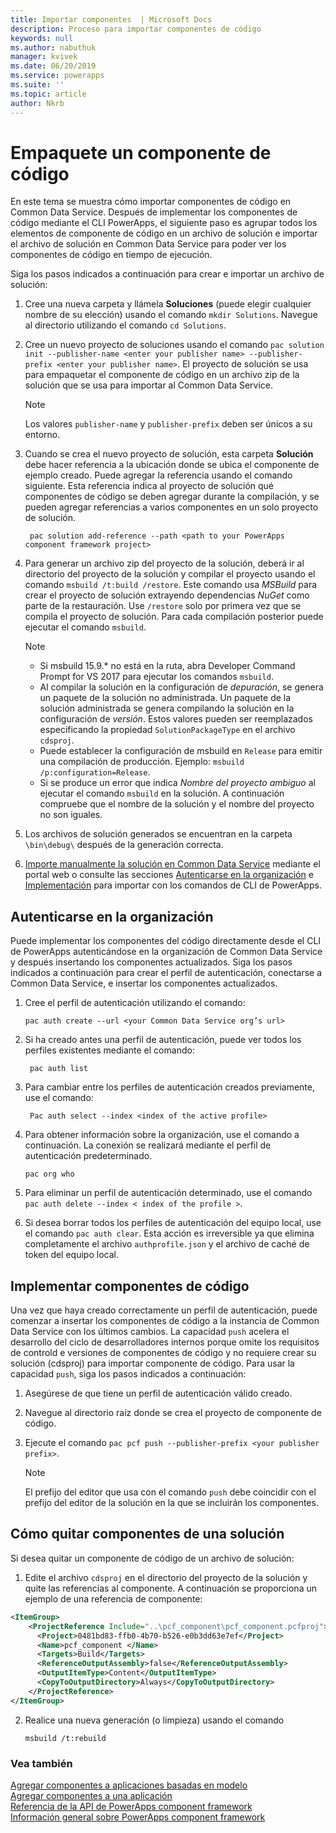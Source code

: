 ```yaml
---
title: Importar componentes  | Microsoft Docs
description: Proceso para importar componentes de código
keywords: null
ms.author: nabuthuk
manager: kvivek
ms.date: 06/20/2019
ms.service: powerapps
ms.suite: ''
ms.topic: article
author: Nkrb
---
```


# <a name="package-a-code-component"></a>Empaquete un componente de código

En este tema se muestra cómo importar componentes de código en Common Data Service. Después de implementar los componentes de código mediante el CLI PowerApps, el siguiente paso es agrupar todos los elementos de componente de código en un archivo de solución e importar el archivo de solución en Common Data Service para poder ver los componentes de código en tiempo de ejecución.

Siga los pasos indicados a continuación para crear e importar un archivo de solución:

1. Cree una nueva carpeta y llámela **Soluciones** (puede elegir cualquier nombre de su elección) usando el comando `mkdir Solutions`. Navegue al directorio utilizando el comando `cd Solutions`.

2. Cree un nuevo proyecto de soluciones usando el comando `pac solution init --publisher-name <enter your publisher name> --publisher-prefix <enter your publisher name>`. El proyecto de solución se usa para empaquetar el componente de código en un archivo zip de la solución que se usa para importar al Common Data Service.

   > [!NOTE]
   > Los valores `publisher-name` y `publisher-prefix` deben ser únicos a su entorno.
 
3. Cuando se crea el nuevo proyecto de solución, esta carpeta **Solución** debe hacer referencia a la ubicación donde se ubica el componente de ejemplo creado. Puede agregar la referencia usando el comando siguiente. Esta referencia indica al proyecto de solución qué componentes de código se deben agregar durante la compilación, y se pueden agregar referencias a varios componentes en un solo proyecto de solución.

   ```CLI   
    pac solution add-reference --path <path to your PowerApps component framework project>
   ```

3. Para generar un archivo zip del proyecto de la solución, deberá ir al directorio del proyecto de la solución y compilar el proyecto usando el comando `msbuild /t:build /restore`. Este comando usa *MSBuild* para crear el proyecto de solución extrayendo dependencias *NuGet* como parte de la restauración. Use `/restore` solo por primera vez que se compila el proyecto de solución. Para cada compilación posterior puede ejecutar el comando `msbuild`.

    > [!NOTE]
    > - Si msbuild 15.9.* no está en la ruta, abra Developer Command Prompt for VS 2017 para ejecutar los comandos `msbuild`.
    > - Al compilar la solución en la configuración de *depuración*, se genera un paquete de la solución no administrada. Un paquete de la solución administrada se genera compilando la solución en la configuración de *versión*. Estos valores pueden ser reemplazados especificando la propiedad `SolutionPackageType` en el archivo `cdsproj`.
    > - Puede establecer la configuración de msbuild en `Release` para emitir una compilación de producción. Ejemplo: `msbuild /p:configuration=Release`.
    > - Si se produce un error que indica *Nombre del proyecto ambiguo* al ejecutar el comando `msbuild` en la solución. A continuación compruebe que el nombre de la solución y el nombre del proyecto no son iguales.

4. Los archivos de solución generados se encuentran en la carpeta `\bin\debug\` después de la generación correcta.
5. [Importe manualmente la solución en Common Data Service](https://docs.microsoft.com/en-us/dynamics365/customer-engagement/customize/import-update-upgrade-solution) mediante el portal web o consulte las secciones [Autenticarse en la organización](#authenticating-to-your-organization) e [Implementación](#deploying-code-components) para importar con los comandos de CLI de PowerApps.

## <a name="authenticating-to-your-organization"></a>Autenticarse en la organización

Puede implementar los componentes del código directamente desde el CLI de PowerApps autenticándose en la organización de Common Data Service y después insertando los componentes actualizados. Siga los pasos indicados a continuación para crear el perfil de autenticación, conectarse a Common Data Service, e insertar los componentes actualizados. 
 
1. Cree el perfil de autenticación utilizando el comando: 
 
    ```CLI
    pac auth create --url <your Common Data Service org’s url> 
    ```
 
2. Si ha creado antes una perfil de autenticación, puede ver todos los perfiles existentes mediante el comando: 

   ```CLI
    pac auth list 
   ```
 
3. Para cambiar entre los perfiles de autenticación creados previamente, use el comando: 
   
   ```CLI
    Pac auth select --index <index of the active profile>
    ``` 
 
4. Para obtener información sobre la organización, use el comando a continuación. La conexión se realizará mediante el perfil de autenticación predeterminado. 

    ```CLI
    pac org who 
    ```
 
5. Para eliminar un perfil de autenticación determinado, use el comando `pac auth delete --index < index of the profile >`. 
6. Si desea borrar todos los perfiles de autenticación del equipo local, use el comando `pac auth clear`. Esta acción es irreversible ya que elimina completamente el archivo `authprofile.json` y el archivo de caché de token del equipo local. 

## <a name="deploying-code-components"></a>Implementar componentes de código 

Una vez que haya creado correctamente un perfil de autenticación, puede comenzar a insertar los componentes de código a la instancia de Common Data Service con los últimos cambios. La capacidad `push` acelera el desarrollo del ciclo de desarrolladores internos porque omite los requisitos de controld e versiones de componentes de código y no requiere crear su solución (cdsproj) para importar componente de código. Para usar la capacidad `push`, siga los pasos indicados a continuación:

1. Asegúrese de que tiene un perfil de autenticación válido creado.
2. Navegue al directorio raíz donde se crea el proyecto de componente de código.
3. Ejecute el comando `pac pcf push --publisher-prefix <your publisher prefix>`.

   > [!NOTE]
   > El prefijo del editor que usa con el comando `push` debe coincidir con el prefijo del editor de la solución en la que se incluirán los componentes.

## <a name="how-to-remove-components-from-a-solution"></a>Cómo quitar componentes de una solución

Si desea quitar un componente de código de un archivo de solución:

1.  Edite el archivo `cdsproj` en el directorio del proyecto de la solución y quite las referencias al componente. A continuación se proporciona un ejemplo de una referencia de componente:

```XML
<ItemGroup>
    <ProjectReference Include="..\pcf_component\pcf_component.pcfproj">
      <Project>0481bd83-ffb0-4b70-b526-e0b3dd63e7ef</Project>
      <Name>pcf_component </Name>
      <Targets>Build</Targets>
      <ReferenceOutputAssembly>false</ReferenceOutputAssembly>
      <OutputItemType>Content</OutputItemType>
      <CopyToOutputDirectory>Always</CopyToOutputDirectory>
    </ProjectReference>
</ItemGroup>
```

2. Realice una nueva generación (o limpieza) usando el comando
   
    ```CLI
    msbuild /t:rebuild
    ```

### <a name="see-also"></a>Vea también

[Agregar componentes a aplicaciones basadas en modelo](add-custom-controls-to-a-field-or-entity.md)<br/>
[Agregar componentes a una aplicación](component-framework-for-canvas-apps.md#add-components-to-a-canvas-app)<br/>
[Referencia de la API de PowerApps component framework](reference/index.md)<br/>
[Información general sobre PowerApps component framework](overview.md)
